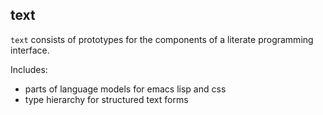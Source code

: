 ## text

`text` consists of prototypes for the components of a literate programming interface.

Includes:
* parts of language models for emacs lisp and css
* type hierarchy for structured text forms
